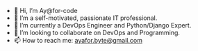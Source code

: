 - 👋 Hi, I’m Ay@for-code
- 👀 I’m a self-motivated, passionate IT professional.
- 🌱 I’m currently a DevOps Engineer and Python/Django Expert.
- 💞️ I’m looking to collaborate on DevOps and Programming.
- 📫 How to reach me: ayafor.byte@gmail.com

<!---
ayafor-code/ayafor-code is a ✨ special ✨ repository because its `README.md` (this file) appears on your GitHub profile.
You can click the Preview link to take a look at your changes.
--->
